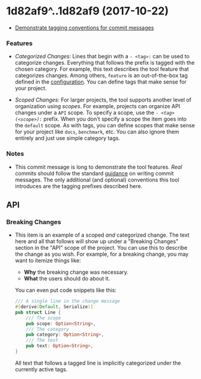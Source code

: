 # 1d82af9^..1d82af9 (2017-10-22)

- [Demonstrate tagging conventions for commit messages](https://github.com/aldrin/git-changelog/commit/1d82af9a1bd05c100b7b50bdcda3db39a5cddcdf)

### Features
    
- *Categorized Changes:* Lines that begin with a `- <tag>:` can
  be used to categorize changes. Everything that follows the prefix is
  tagged with the chosen category. For example, this text describes the
  tool feature that categorizes changes. Among others, `feature` is an
  out-of-the-box tag defined in the [configuration](changelog.yml). You can
  define tags that make sense for your project.

- *Scoped Changes:* For larger projects, the tool supports
  another level of organization using *scopes*. For example, projects can
  organize API changes under a `API` scope. To specify a scope, use the
  *`- <tag>(<scope>):`* prefix. When you don't specify a scope the item
  goes into the `default` scope. As with tags, you can define scopes that
  make sense for your project like `docs`, `benchmark`, etc. You can also
  ignore them entirely and just use simple category tags.

### Notes
    
- This commit message is long to demonstrate the tool features. *Real*
  commits should follow the standard
  [guidance](https://chris.beams.io/posts/git-commit/) on writing commit
  messages. The only additional (and optional) conventions this tool
  introduces are the tagging prefixes described here.

## API
    
### Breaking Changes
    
- This item is an example of a scoped *and* categorized
  change. The text here and all that follows will show up under a
  "Breaking Changes" section in the "API" scope of the project. You can
  use this to describe the change as you wish. For example, for a breaking
  change, you may want to itemize things like:
  
   - **Why** the breaking change was necessary.
   - **What** the users should do about it.
  
  You can even put code snippets like this:
  
  ```rust
  /// A single line in the change message
  #[derive(Default, Serialize)]
  pub struct Line {
      /// The scope
      pub scope: Option<String>,
      /// The category
      pub category: Option<String>,
      /// The text
      pub text: Option<String>,
  }
  ```
  
  All text that follows a tagged line is implicitly categorized under the
  currently active tags.
  